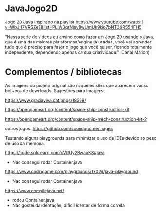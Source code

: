 # JavaJogo2D
Jogo 2D Java
Inspirado na playlist https://www.youtube.com/watch?v=WbJH7VRSZeE&list=PLlW3qrNjsvBwUmUk9kio7bNT3GR554FH5

"Nessa serie de videos eu ensino como fazer um Jogo 2D usando o Java, que é uma das maiores plataformas/engine já usadas, você vai aprender tudo que é preciso para fazer o jogo que você quiser, ficando totalmente independente, dependendo apenas da sua criatividade."
(Canal Mation)

# Complementos / bibliotecas
As imagens do projeto original são naqueles sites que aparecem variso bot~eos de downloads.
Sugestões para imagens:

https://www.graciaviva.cat/pngs/18368/

https://opengameart.org/content/space-ship-construction-kit

https://opengameart.org/content/space-ship-mech-construction-kit-2


outros jogos:
https://github.com/soundgnome/mages

Testando alguns playgrounds para minimizar o uso de IDEs devido ao peso de uso da memoria.

https://code.sololearn.com/cVRUy2BwauK8#java

- Nao consegui rodar Container.java

https://www.codingame.com/playgrounds/17026/java-playground

- Nao consegui rodar Container.java

https://www.compilejava.net/

- rodou Container.java
- Nao gostei da identação, dificil identar de forma correta
